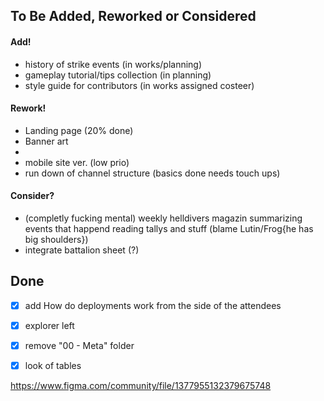 ## To Be Added, Reworked or Considered

#### Add!
- history of strike events (in works/planning)
- gameplay tutorial/tips collection (in planning)
- style guide for contributors (in works assigned costeer)

#### Rework!
- Landing page (20% done)
- Banner art
- 
- mobile site ver. (low prio)
- run down of channel structure (basics done needs touch ups)

#### Consider?
- (completly fucking mental) weekly helldivers magazin summarizing events that happend reading tallys and stuff (blame Lutin/Frog{he has big shoulders})
- integrate battalion sheet (?)
## Done
- [x] add How do deployments work from the side of the attendees
- [x] explorer left
- [x] remove "00 - Meta" folder
- [x] look of tables 



https://www.figma.com/community/file/1377955132379675748